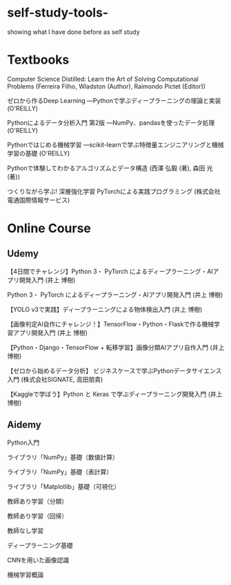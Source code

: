 # self-study-tools-
showing what I have done before as self study

# Textbooks

Computer Science Distilled: Learn the Art of Solving Computational Problems (Ferreira Filho, Wladston  (Author), Raimondo Pictet (Editor))

ゼロから作るDeep Learning ―Pythonで学ぶディープラーニングの理論と実装 (O'REILLY)

Pythonによるデータ分析入門 第2版 ―NumPy、pandasを使ったデータ処理 (O'REILLY)

Pythonではじめる機械学習 ―scikit-learnで学ぶ特徴量エンジニアリングと機械学習の基礎 (O'REILLY)

Pythonで体験してわかるアルゴリズムとデータ構造 (西澤 弘毅 (著), 森田 光 (著))

つくりながら学ぶ! 深層強化学習 PyTorchによる実践プログラミング (株式会社電通国際情報サービス)

# Online Course

## Udemy

【4日間でチャレンジ】Python 3・ PyTorch によるディープラーニング・AIアプリ開発入門 (井上 博樹)

Python 3・ PyTorch によるディープラーニング・AIアプリ開発入門 (井上 博樹)

【YOLO v3で実践】ディープラーニングによる物体検出入門 (井上 博樹)

【画像判定AI自作にチャレンジ！】TensorFlow・Python・Flaskで作る機械学習アプリ開発入門 (井上 博樹)

【Python・Django・TensorFlow + 転移学習】画像分類AIアプリ自作入門 (井上 博樹)

【ゼロから始めるデータ分析】 ビジネスケースで学ぶPythonデータサイエンス入門 (株式会社SIGNATE, 高田朋貴)

【Kaggleで学ぼう】Python と Keras で学ぶディープラーニング開発入門 (井上 博樹)

## Aidemy

Python入門

ライブラリ「NumPy」基礎（数値計算）

ライブラリ「NumPy」基礎（表計算）

ライブラリ「Matplotlib」基礎（可視化）

教師あり学習（分類）

教師あり学習（回帰）

教師なし学習

ディープラーニング基礎

CNNを用いた画像認識

機械学習概論
